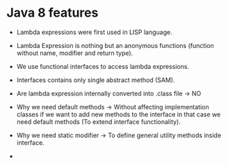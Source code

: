 # Java 8 features

 - Lambda expressions were first used in LISP language.
 - Lambda Expression is nothing but an anonymous functions (function without name, modifier and return type).
 - We use functional interfaces to access lambda expressions. 
 - Interfaces contains only single abstract method (SAM).
 - Are lambda expression internally converted into .class file -> NO


 - Why we need default methods -> Without affecting implementation classes if we want to add new methods to the interface in that case we need default methods (To extend interface functionality).
 - Why we need static modifier -> To define general utility methods inside interface.  
 - 